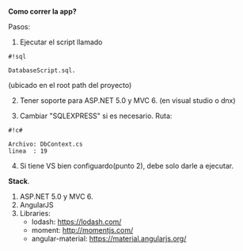 **Como correr la app?**


Pasos:

1. Ejecutar el script llamado 
```
#!sql

DatabaseScript.sql.
```
(ubicado en el root path del proyecto)

2. Tener soporte para ASP.NET 5.0 y MVC 6. (en visual studio o dnx)

3. Cambiar "SQLEXPRESS" si es necesario. 
   Ruta:
   
```
#!c#

Archivo: DbContext.cs 
linea  : 19
```

   
4. Si tiene VS bien configuardo(punto 2), debe solo darle a ejecutar.


**Stack**.

1. ASP.NET 5.0 y MVC 6.
2. AngularJS
3. Libraries: 
   * lodash: https://lodash.com/
   * moment: http://momentjs.com/
   * angular-material: https://material.angularjs.org/
   
 